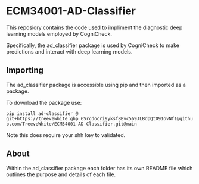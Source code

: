 # ECM34001-AD-Classifier

This reposiory contains the code used to impliment the diagnostic deep learning models employed by CogniCheck.

Specifically, the ad_classifier package is used by CogniCheck to make predictions and interact with deep learning models.

## Importing

The ad_classifier package is accessible using pip and then imported as a package.

To download the package use:

`pip install ad-classifier @ git+https://treevewhite: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@github.com/TreeveWhite/ECM34001-AD-Classifier.git@main`

Note this does require your shh key to validated.

## About

Within the ad_classifier package each folder has its own README file which outlines the purpose and details of each file.
